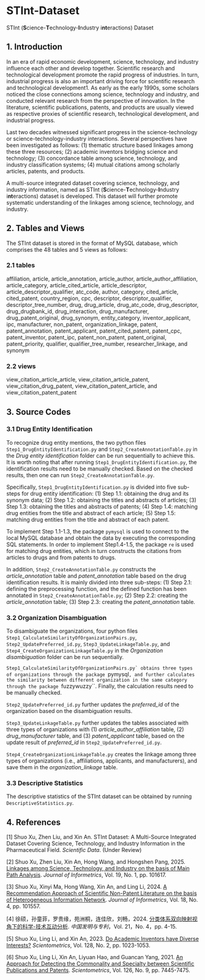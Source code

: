 # STInt-Dataset
STInt (**S**cience-**T**echnology-**I**ndustry i**nt**eractions) Dataset

## 1. Introduction
In an era of rapid economic development, science, technology, and industry influence each other and develop together. Scientific research and technological development promote the rapid progress of industries. In turn, industrial progress is also an important driving force for scientific research and technological development1. As early as the early 1990s, some scholars noticed the close connections among science, technology and industry, and conducted relevant research from the perspective of innovation. In the literature, scientific publications, patents, and products are usually viewed as respective proxies of scientific research, technological development, and industrial progress.

Last two decades witnessed significant progress in the science-technology or science-technology-industry interactions. Several perspectives have been investigated as follows: (1) thematic structure based linkages among these three resources; (2) academic inventors bridging science and technology; (3) concordance table among science, technology, and industry classification systems; (4) mutual citations among scholarly articles, patents, and products.

A multi-source integrated dataset covering science, technology, and industry information, named as STInt (**S**cience-**T**echnology-**I**ndustry i**nt**eractions) dataset is developed. This dataset will further promote systematic understanding of the linkages among science, technology, and industry. 
## 2. Tables and Views
The STInt dataset is stored in the format of MySQL database, which comprises the 48 tables and 5 views as follows:
### 2.1 tables

affiliation, article, article_annotation, article_author, article_author_affiliation, article_category, article_cited_article, article_descriptor, article_descriptor_qualifier, atc_code, author, category, cited_article, cited_patent, country_region, cpc, descriptor, descriptor_qualifier, descriptor_tree_number, drug, drug_article, drug_atc_code, drug_descriptor, drug_drugbank_id, drug_interaction, drug_manufacturer, drug_patent_original, drug_synonym, entity_category, inventor_applicant, ipc, manufacturer, non_patent, organization_linkage, patent, patent_annotation, patent_applicant, patent_cited_patent, patent_cpc, patent_inventor, patent_ipc, patent_non_patent, patent_original, patent_priority, qualifier, qualifier_tree_number, researcher_linkage, and synonym

### 2.2 views

view_citation_article_article, view_citation_article_patent, view_citation_drug_patent, view_citation_patent_article, and view_citation_patent_patent

## 3. Source Codes
### 3.1 Drug Entity Identification
To recognize drug entity mentions, the two python files ``Step1_DrugEntityIdentification.py`` and ``Step2_CreateAnnotationTable.py`` in the *Drug entity identification* folder can be run sequentially to achieve this. It is worth noting that after running ``Step1_DrugEntityIdentification.py``, the identification results need to be manually checked. Based on the checked results, then one can run ``Step2_CreateAnnotationTable.py``.

Specifically, ``Step1_DrugEntityIdentification.py`` is divided into five sub-steps for drug entity identification: (1) Step 1.1: obtaining the drug and its synonym data; (2) Step 1.2: obtaining the titles and abstracts of articles; (3) Step 1.3: obtaining the titles and abstracts of patents; (4) Step 1.4: matching drug entities from the title and abstract of each article; (5) Step 1.5: matching drug entities from the title and abstract of each patent.

To implement Step 1.1-1.3, the package ``pymysql`` is used to connect to the local MySQL database and obtain the data by executing the corresponding SQL statements. In order to implement Step1.4-1.5, the package ``re`` is used for matching drug entities, which in turn constructs the citations from articles to drugs and from patents to drugs.

In addition, ``Step2_CreateAnnotationTable.py`` constructs the *article_annotation* table and *patent_annotation* table based on the drug identification results. It is mainly divided into three sub-steps: (1) Step 2.1: defining the preprocessing function, and the defined function has been annotated in ``Step2_CreateAnnotationTable.py``; (2) Step 2.2: creating the *article_annotation* table; (3) Step 2.3: creating the *patent_annotation* table.

### 3.2 Organization Disambiguation
To disambiguate the organizations, four python files ``Step1_CalculateSimilarityOfOrganizationPairs.py``, ``Step2_UpdatePreferred_id.py``, ``Step3_UpdateLinkageTable.py``, and ``Step4_CreateOrganizationLinkageTable.py`` in the *Organization disambiguation* folder can be run sequentially.

``Step1_CalculateSimilarityOfOrganizationPairs.py` obtains three types of organizations through the package ``pymysql``, and further calculates the similarity between different organization in the same category through the package ``fuzzywuzzy``. Finally, the calculation results need to be manually checked.

``Step2_UpdatePreferred_id.py`` further updates the *preferred_id* of the organization based on the disambiguation results.

``Step3_UpdateLinkageTable.py`` further updates the tables associated with three types of organizations with (1) *article_author_affiliation* table, (2) *drug_manufacturer* table, and (3) *patent_applicant* table, based on the update result of *preferred_id* in ``Step2_UpdatePreferred_id.py``.

``Step4_CreateOrganizationLinkageTable.py`` creates the linkage among three types of organizations (i.e., affiliations, applicants, and manufacturers), and save them in the *organization_linkage* table.

### 3.3 Descriptive Statistics
The descriptive statistics of the STInt dataset can be obtained by running ``DescriptiveStatistics.py``.

## 4. References
[1] Shuo Xu, Zhen Liu, and Xin An. STInt Dataset: A Multi-Source Integrated Dataset Covering Science, Technology, and Industry Information in the Pharmaceutical Field. *Scientific Data*. (Under Review)

[2] Shuo Xu, Zhen Liu, Xin An, Hong Wang, and Hongshen Pang, 2025. [Linkages among Science, Technology, and Industry on the basis of Main Path Analysis](https://doi.org/10.1016/j.joi.2024.101617). *Journal of Informetrics*, Vol. 19, No. 1, pp. 101617.

[3] Shuo Xu, Xinyi Ma, Hong Wang, Xin An, and Ling Li, 2024. [A Recommendation Approach of Scientific Non-Patent Literature on the basis of Heterogeneous Information Network](https://doi.org/10.1016/j.joi.2024.101557). *Journal of Informetrics*, Vol. 18, No. 4, pp. 101557. 

[4] 徐硕，孙童菲，罗贵缘，苑洲桐，连佳欣，刘畅，2024. [分类体系双向映射视角下的科学-技术互动分析](https://doi.org/10.3969/j.issn.1672-6081.2024.04.001). *中国发明与专利*，Vol. 21，No. 4，pp. 4-15.

[5] Shuo Xu, Ling Li, and Xin An, 2023. [Do Academic Inventors have Diverse Interests?](https://doi.org/10.1007/s11192-022-04587-0) *Scientometrics*, Vol. 128, No. 2, pp. 1023-1053. 

[6] Shuo Xu, Ling Li, Xin An, Liyuan Hao, and Guancan Yang, 2021. [An Approach for Detecting the Commonality and Specialty between Scientific Publications and Patents](https://doi.org/10.1007/s11192-021-04085-9). *Scientometrics*, Vol. 126, No. 9, pp. 7445-7475. 
